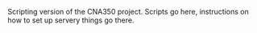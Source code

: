 Scripting version of the CNA350 project. Scripts go here, instructions on how to set up servery things go there.
